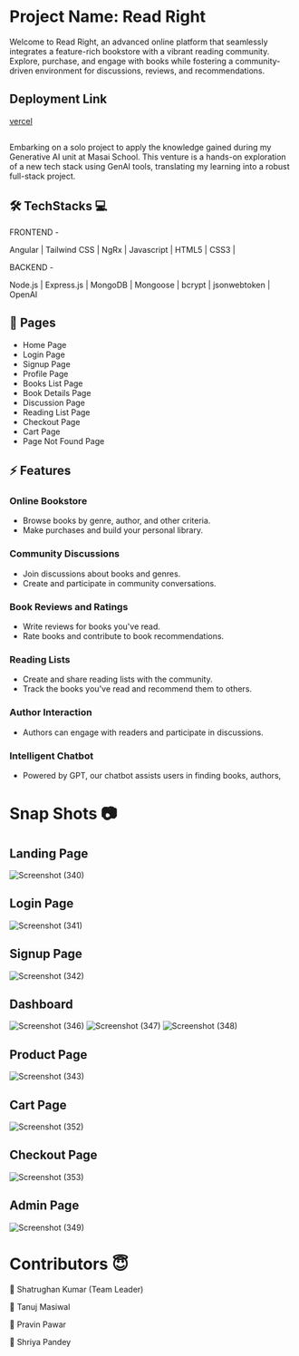 # Project Name: Read Right

Welcome to Read Right, an advanced online platform that seamlessly integrates a feature-rich bookstore with a vibrant reading community. Explore, purchase, and engage with books while fostering a community-driven environment for discussions, reviews, and recommendations.


## Deployment Link

[vercel](https://frontend-blush-six.vercel.app)

##

Embarking on a solo project to apply the knowledge gained during my Generative AI unit at Masai School. This venture is a hands-on exploration of a new tech stack using GenAI tools, translating my learning into a robust full-stack project.

## 🛠 TechStacks 💻

FRONTEND -

Angular | Tailwind CSS | NgRx | Javascript | HTML5 | CSS3 |

BACKEND -

 Node.js | Express.js | MongoDB | Mongoose | bcrypt | jsonwebtoken | OpenAI 

## 📄 Pages

- Home Page
- Login Page
- Signup Page
- Profile Page
- Books List Page
- Book Details Page
- Discussion Page
- Reading List Page
- Checkout Page
- Cart Page
- Page Not Found Page

## ⚡ Features

### Online Bookstore
- Browse books by genre, author, and other criteria.
- Make purchases and build your personal library.

### Community Discussions
- Join discussions about books and genres.
- Create and participate in community conversations.

### Book Reviews and Ratings
- Write reviews for books you've read.
- Rate books and contribute to book recommendations.

### Reading Lists
- Create and share reading lists with the community.
- Track the books you've read and recommend them to others.

### Author Interaction
- Authors can engage with readers and participate in discussions.

### Intelligent Chatbot
- Powered by GPT, our chatbot assists users in finding books, authors,

# Snap Shots 📷
## Landing Page
![Screenshot (340)](https://github.com/shatrukumar47/vogue-pocket-8479/assets/123942835/7d6161aa-1ea1-40b4-8d87-a2155dfb5c3c)

## Login Page
![Screenshot (341)](https://github.com/shatrukumar47/vogue-pocket-8479/assets/123942835/6bd69e83-8cae-457d-8b0e-7b411f12bcc4)

## Signup Page 
![Screenshot (342)](https://github.com/shatrukumar47/vogue-pocket-8479/assets/123942835/e6bed94c-93c0-4942-8447-902b7016eb0c)

## Dashboard
![Screenshot (346)](https://github.com/shatrukumar47/vogue-pocket-8479/assets/123942835/38522ff0-aa8c-410e-bfac-30d49f1e3800)
![Screenshot (347)](https://github.com/shatrukumar47/vogue-pocket-8479/assets/123942835/571e1f84-8d65-46f6-8f1a-7f6232897a33)
![Screenshot (348)](https://github.com/shatrukumar47/vogue-pocket-8479/assets/123942835/24248dc8-aaf8-40bb-8316-9c6b0542bc66)

## Product Page
![Screenshot (343)](https://github.com/shatrukumar47/vogue-pocket-8479/assets/123942835/e4ad10fb-5e01-452b-90d2-b4a09087049b)

## Cart Page
![Screenshot (352)](https://github.com/shatrukumar47/vogue-pocket-8479/assets/123942835/67873f43-28be-4d6c-93cb-638de5014edb)

## Checkout Page
![Screenshot (353)](https://github.com/shatrukumar47/vogue-pocket-8479/assets/123942835/fcdd8e4f-65b7-4716-944c-2232f664c574)

## Admin Page
![Screenshot (349)](https://github.com/shatrukumar47/vogue-pocket-8479/assets/123942835/d5d790c8-bd83-437a-a97f-785fa3563bc9)



# Contributors 😇

👤 Shatrughan Kumar (Team Leader)

👤 Tanuj Masiwal

👤 Pravin Pawar

👤 Shriya Pandey
